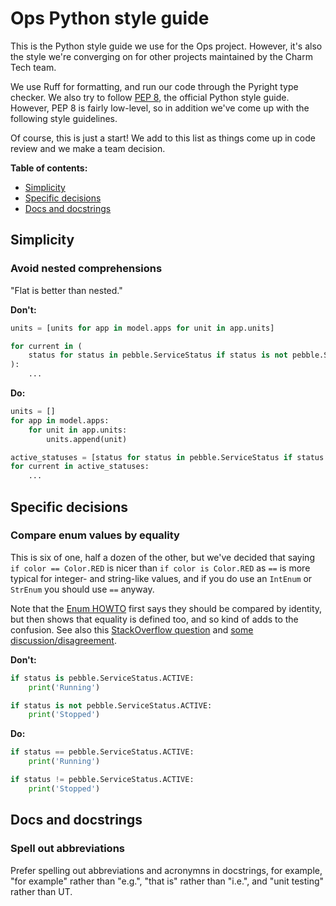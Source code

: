 
# Ops Python style guide

This is the Python style guide we use for the Ops project. However, it's also the style we're converging on for other projects maintained by the Charm Tech team.

We use Ruff for formatting, and run our code through the Pyright type checker. We also try to follow [PEP 8](https://peps.python.org/pep-0008/), the official Python style guide. However, PEP 8 is fairly low-level, so in addition we've come up with the following style guidelines.

Of course, this is just a start! We add to this list as things come up in code review and we make a team decision.


**Table of contents:**

* [Simplicity](#simplicity)
* [Specific decisions](#specific-decisions)
* [Docs and docstrings](#docs-and-docstrings)


## Simplicity

### Avoid nested comprehensions

"Flat is better than nested."

**Don't:**

```python
units = [units for app in model.apps for unit in app.units]

for current in (
	status for status in pebble.ServiceStatus if status is not pebble.ServiceStatus.ACTIVE
):
	...
```

**Do:**

```python
units = []
for app in model.apps:
	for unit in app.units:
		units.append(unit)

active_statuses = [status for status in pebble.ServiceStatus if status != pebble.ServiceStatus.ACTIVE]
for current in active_statuses:
	...
```

## Specific decisions

### Compare enum values by equality

This is six of one, half a dozen of the other, but we've decided that saying `if color == Color.RED` is nicer than `if color is Color.RED` as `==` is more typical for integer- and string-like values, and if you do use an `IntEnum` or `StrEnum` you should use `==` anyway.

Note that the [Enum HOWTO](https://docs.python.org/3/howto/enum.html#comparisons) first says they should be compared by identity, but then shows that equality is defined too, and so kind of adds to the confusion. See also this [StackOverflow question](https://stackoverflow.com/questions/25858497/should-enum-instances-be-compared-by-identity-or-equality) and [some discussion/disagreement](https://github.com/pylint-dev/pylint/issues/5356).

**Don't:**

```python
if status is pebble.ServiceStatus.ACTIVE:
	print('Running')

if status is not pebble.ServiceStatus.ACTIVE:
	print('Stopped')
```

**Do:**

```python
if status == pebble.ServiceStatus.ACTIVE:
	print('Running')

if status != pebble.ServiceStatus.ACTIVE:
	print('Stopped')
```


## Docs and docstrings

### Spell out abbreviations

Prefer spelling out abbreviations and acronymns in docstrings, for example, "for example" rather than "e.g.", "that is" rather than "i.e.", and "unit testing" rather than UT.
